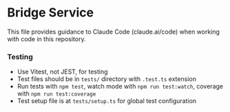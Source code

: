 # Bridge Service

This file provides guidance to Claude Code (claude.ai/code) when working with code in this repository.

### Testing
- Use Vitest, not JEST, for testing
- Test files should be in `tests/` directory with `.test.ts` extension
- Run tests with `npm test`, watch mode with `npm run test:watch`, coverage with `npm run test:coverage`
- Test setup file is at `tests/setup.ts` for global test configuration